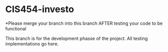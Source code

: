 # CIS454-investo

*Please merge your branch into this branch AFTER testing your code to be functional

This branch is for the development phasse of the project. All testing implementations go here. 
